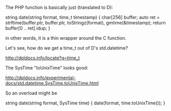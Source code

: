 The  PHP function is basically just (translated to D):

string date(string format, time_t timestamp) {
    char[256] buffer;
    auto ret = strftime(buffer.ptr, buffer.ptr, toStringz(format), gmtime(&timestamp);
    return buffer[0 .. ret].idup;
}


in other words, it is a thin wrapper around the C function.

Let's see, how do we get a time_t out of D's std.datetime?

http://dpldocs.info/locate?q=time_t

The SysTime "toUnixTime" looks good:

http://dpldocs.info/experimental-docs/std.datetime.SysTime.toUnixTime.html



So an overload might be


string date(string format, SysTime time) {
    date(format, time.toUnixTime());
}